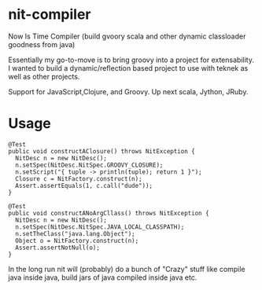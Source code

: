 nit-compiler
============

Now Is Time Compiler (build gvoory scala and other dynamic classloader goodness from java)

Essentially my go-to-move is to bring groovy into a project for extensability. I wanted to build
a dynamic/reflection based project to use with teknek as well as other projects.

Support for JavaScript,Clojure, and Groovy. Up next scala, Jython, JRuby.

Usage
=====

    @Test
    public void constructAClosure() throws NitException {
      NitDesc n = new NitDesc();
      n.setSpec(NitDesc.NitSpec.GROOVY_CLOSURE);
      n.setScript("{ tuple -> println(tuple); return 1 }");
      Closure c = NitFactory.construct(n);
      Assert.assertEquals(1, c.call("dude"));
    }
  
    @Test
    public void constructANoArgCllass() throws NitException {
      NitDesc n = new NitDesc();
      n.setSpec(NitDesc.NitSpec.JAVA_LOCAL_CLASSPATH);
      n.setTheClass("java.lang.Object");
      Object o = NitFactory.construct(n);
      Assert.assertNotNull(o);
    }

In the long run nit will (probably) do a bunch of "Crazy" stuff like compile java inside java, build jars of java compiled inside java etc.
